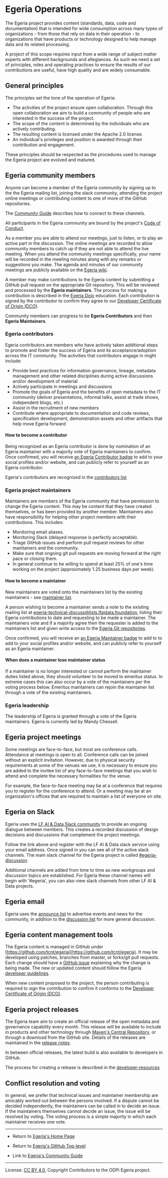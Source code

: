 <!-- SPDX-License-Identifier: CC-BY-4.0 -->
<!-- Copyright Contributors to the ODPi Egeria project. -->

# Egeria Operations

The Egeria project provides content (standards, data, code and documentation) that is intended for wide consumption
across many types of organizations - from those that rely on data in their operation - to organizations that have products
or technology designed to help manage data and its related processing.

A project of this scope requires input from a wide range of subject matter experts with different backgrounds and allegiances.
As such we need a set of principles, roles and operating practices to ensure the results of our contributions are useful,
have high quality and are widely consumable.

## General principles

The principles set the tone of the operation of Egeria:

* The activities of the project ensure open collaboration.
Through this open collaboration we aim to build a community of people who are interested in the success of the project.
* The scope of the content is determined by the individuals who are actively contributing.
* The resulting content is licensed under the Apache 2.0 license.
* An individual's privileges and position is awarded through their contribution and engagement.

These principles should be respected as the procedures used to manage the Egeria project are evolved and matured.

## Egeria community members

Anyone can become a member of the Egeria community by signing up to the
the Egeria mailing list, joining the slack community, attending the project online meetings
or contributing content to one of more of the GitHub repositories.

The [Community Guide](./Community-Guide.md) describes how to connect to these channels.

All participants in the Egeria community are bound by the project's
[Code of Conduct](CODE_OF_CONDUCT.md).

As a member you are able to attend our meetings, just to listen, or to play an active part in the discussion.
The online meetings are recorded to allow community members to catch up if they are not able to attend the live meeting.
When you attend the community meetings specifically, your name will be recorded in the meeting minutes along with any remarks or suggestions you make.
The agenda and minutes of our community meetings are publicly available on the [Egeria wiki](https://github.com/tcnt/egeria/wiki).

A member may make contributions to the Egeria content by submitting a
GitHub pull request on the appropriate Git repository.
This will be reviewed and processed by the **Egeria maintainers**.
The process for making a contribution is described in the
[Egeria Dojo](open-metadata-resources/open-metadata-tutorials/egeria-dojo) education.
Each contribution is signed by the contributor to confirm they
agree to our [Developer Certificate of Origin (DCO)](developer-resources/why-the-dco.md).

Community members can progress to be **Egeria Contributors** and then **Egeria Maintainers**.

### Egeria contributors

Egeria contributors are members who have actively taken additional steps to promote and foster the success of Egeria and its acceptance/adoption across the IT community. The activities that contributors engage in might include:

* Provide best practices for information governance, lineage, metadata management and other related disciplines during active discussions and/or development of material
* Actively participate in meetings and discussions
* Promote the goals of Egeria and the benefits of open metadata to the IT community (deliver presentations, informal talks, assist at trade shows, independent blogs, etc.)
* Assist in the recruitment of new members
* Contribute where appropriate to documentation and code reviews, specification development, demonstration assets and other artifacts that help move Egeria forward

#### How to become a contributor

Being recognized as an Egeria contributor is done by nomination of an Egeria maintainer with a majority vote
of Egeria maintainers to confirm. Once confirmed, you will receive 
[an Egeria Contributor badge](developer-resources/badges) to add to
your social profiles and/or website, and can publicly refer to yourself as an Egeria contributor.

Egeria's contributors are recognized in the [contributors list](CONTRIBUTORS.md)

### Egeria project maintainers

Maintainers are members of the Egeria community that have permission to change the Egeria content.
This may be content that they have created themselves, or has been provided by another member.
Maintainers also have responsibility for helping other project members with their contributions.
This includes:
* Monitoring email aliases.
* Monitoring Slack (delayed response is perfectly acceptable).
* Triage GitHub issues and perform pull request reviews for other maintainers and the community.
* Make sure that ongoing git pull requests are moving forward at the right pace or closing them.
* In general continue to be willing to spend at least 25% of one's time
working on the project (approximately 1.25 business days per week).

#### How to become a maintainer

New maintainers are voted onto the maintainers list by the existing maintainers - see
[maintainer list](./MAINTAINERS.md).

A person wishing to become a maintainer sends a note to the existing mailing list
at egeria-technical-discuss@lists.lfaidata.foundation, listing their Egeria contributions to date and
requesting to be made a maintainer.
The maintainers vote and if a majority agree then the requester
is added to the maintainers list and given write access to the
[Egeria Git repositories](developer-resources/tools/Git-GitHub.md). 

Once confirmed, you will receive an
[an Egeria Maintainer badge](developer-resources/badges) to add to
to add to your social profiles and/or website,
and can publicly refer to yourself as an Egeria maintainer.

#### When does a maintainer lose maintainer status

If a maintainer is no longer interested or cannot perform the maintainer duties listed above, they
should volunteer to be moved to emeritus status. In extreme cases this can also occur by a vote of
the maintainers per the voting process below.
Emeritus maintainers can rejoin the maintainer list through a vote of the
existing maintainers.

### Egeria leadership

The leadership of Egeria is granted through a vote of the Egeria maintainers.
Egeria is currently led by Mandy Chessell.

## Egeria project meetings

Some meetings are face-to-face, but most are conference calls.  
Attendance at meetings is open to all.  Conference calls can be joined without an explicit invitation.
However, due to physical security requirements at some of the venues we use,
it is necessary to ensure you are added to the invitee list of any face-to-face meetings
that you wish to attend and complete the necessary formalities for the venue.

For example, the face-to-face meeting may be at a conference that requires you to register for the conference to attend.
Or a meeting may be at an organization's offices that are required to maintain a list of everyone on site.

## Egeria on Slack

Egeria uses the [LF AI & Data Slack community](http://slack.lfai.foundation) to provide an ongoing dialogue between members.
This creates a recorded discussion of design decisions and discussions that complement the project meetings.

Follow the link above and register with the LF AI & Data slack service using your email address.
Once signed in you can see all of the active slack channels.
The main slack channel for the Egeria project is called [#egeria-discussion](https://lfaifoundation.slack.com/archives/C01F40J2XA8)

Additional channels are added from time to time as new workgroups and discussion topics are established. For Egeria these
channel names will begin with '#egeria', you can also view slack channels from other LF AI & Data projects.

## Egeria email

Egeria uses the [announce list](https://lists.lfaidata.foundation/g/egeria-announce/topics)
to advertise events and news for the community, in addition to the [discussion list](https://lists.lfaidata.foundation/g/egeria-technical-discuss/topics)
for more general discussion.

## Egeria content management tools

The Egeria content is managed in GitHub under [https://github.com/tcnt/egeria](https://github.com/tcnt/egeria).
It may be developed using patches, branches from master, or forks/git pull requests.
Each change should have a [GitHub issue](https://github.com/tcnt/egeria/issues) explaining why the change is being made.
The new or updated content should follow the Egeria
[developer guidelines](https://egeria.odpi.org/developer-resources/Developer-Guidelines).

When new content proposed to the project, the person contributing is required to sign the contribution
to confirm it conforms to the [Developer Certificate of Origin (DCO)](https://developercertificate.org/).

## Egeria project releases

The Egeria team aim to create an official release of the open metadata and governance capability every month.
This release will be available to include in products and other technology through
[Maven's Central Repository](https://search.maven.org), or through a download from the GitHub site.
Details of the releases are maintained in the [release notes](release-notes).

In between official releases, the latest build is also available to developers in GitHub.

The process for creating a release is described in the [developer-resources](developer-resources/Release-Process.md)

## Conflict resolution and voting

In general, we prefer that technical issues and maintainer membership are amicably worked out
between the persons involved. If a dispute cannot be decided independently, the maintainers can be
called in to decide an issue. If the maintainers themselves cannot decide an issue, the issue will
be resolved by voting. The voting process is a simple majority in which each maintainer receives one vote.

----
* Return to [Egeria's Home Page](https://egeria.odpi.org)
* Return to [Egeria's GitHub Top-level](https://github.com/tcnt/egeria)


* Link to [Egeria's Community Guide](Community-Guide.md)


----
License: [CC BY 4.0](https://creativecommons.org/licenses/by/4.0/),
Copyright Contributors to the ODPi Egeria project.

